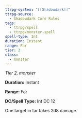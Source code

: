 ```yaml
---
ttrpg-system: "[[Shadowdark]]"
ttrpg-source:
  - Shadowdark Core Rules
tags:
  - ttrpg/spell
  - ttrpg/monster-spell
spell-type: Int
duration: Instant
range: Far
tier: 2
class:
  - monster
---
```

*Tier 2, monster*

**Duration:** Instant

**Range:** Far

**DC/Spell Type:** Int DC 12

One target in far takes 2d8 damage.
